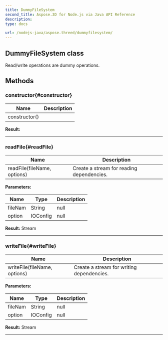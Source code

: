 ```yaml
---
title: DummyFileSystem 
second_title: Aspose.3D for Node.js via Java API Reference
description: 
type: docs

url: /nodejs-java/aspose.threed/dummyfilesystem/
---
```

## DummyFileSystem class

  Read/write operations are dummy operations.


## Methods

### constructor{#constructor}

| Name | Description |
| --- | --- |
| constructor() |  | 

 **Result:**



---


### readFile{#readFile}

| Name | Description |
| --- | --- |
| readFile(fileName, options) | Create a stream for reading dependencies. | 

 **Parameters:**

| Name | Type | Description |
| --- | --- | --- |
|  fileNam | String | null |
|  option | IOConfig | null |

 **Result:**
Stream


---


### writeFile{#writeFile}

| Name | Description |
| --- | --- |
| writeFile(fileName, options) | Create a stream for writing dependencies. | 

 **Parameters:**

| Name | Type | Description |
| --- | --- | --- |
|  fileNam | String | null |
|  option | IOConfig | null |

 **Result:**
Stream


---



